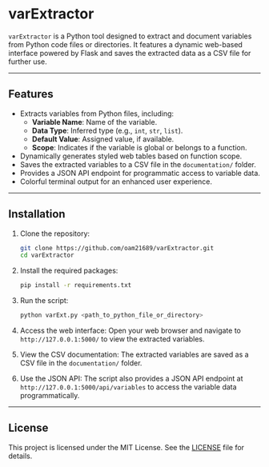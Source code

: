 # varExtractor

`varExtractor` is a Python tool designed to extract and document variables from Python code files or directories. It features a dynamic web-based interface powered by Flask and saves the extracted data as a CSV file for further use.

---

## Features

- Extracts variables from Python files, including:
  - **Variable Name**: Name of the variable.
  - **Data Type**: Inferred type (e.g., `int`, `str`, `list`).
  - **Default Value**: Assigned value, if available.
  - **Scope**: Indicates if the variable is global or belongs to a function.
- Dynamically generates styled web tables based on function scope.
- Saves the extracted variables to a CSV file in the `documentation/` folder.
- Provides a JSON API endpoint for programmatic access to variable data.
- Colorful terminal output for an enhanced user experience.

---

## Installation

1. Clone the repository:
   ```bash
   git clone https://github.com/oam21689/varExtractor.git
   cd varExtractor

2. Install the required packages:
   ```bash
   pip install -r requirements.txt
   ```
3. Run the script:
   ```bash
   python varExt.py <path_to_python_file_or_directory>
   ```
4. Access the web interface:
   Open your web browser and navigate to `http://127.0.0.1:5000/` to view the extracted variables.

5. View the CSV documentation:
   The extracted variables are saved as a CSV file in the `documentation/` folder.

6. Use the JSON API:
   The script also provides a JSON API endpoint at `http://127.0.0.1:5000/api/variables` to access the variable data programmatically.

---

## License

This project is licensed under the MIT License. See the [LICENSE](LICENSE) file for details.
